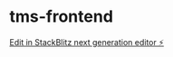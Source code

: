 # tms-frontend

[Edit in StackBlitz next generation editor ⚡️](https://stackblitz.com/~/github.com/amitknimje/tms-frontend)